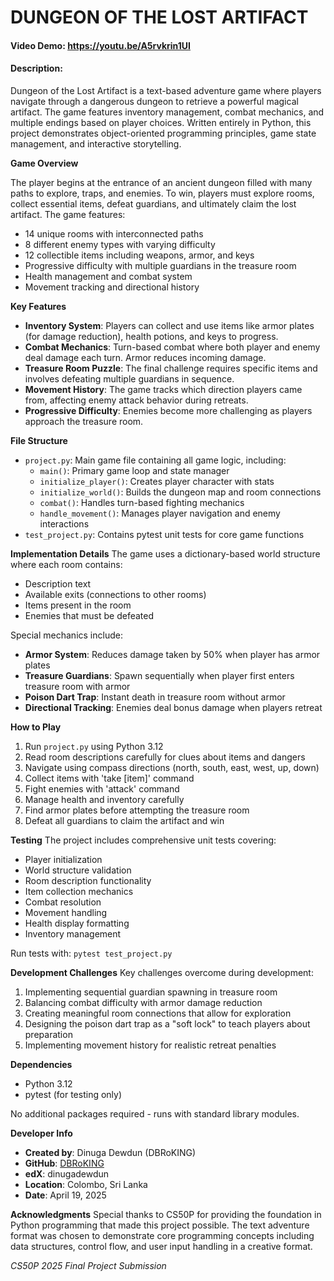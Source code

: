 # DUNGEON OF THE LOST ARTIFACT
#### Video Demo: <https://youtu.be/A5rvkrin1UI>
#### Description:
Dungeon of the Lost Artifact is a text-based adventure game where players navigate through a dangerous dungeon to retrieve a powerful magical artifact. The game features inventory management, combat mechanics, and multiple endings based on player choices. Written entirely in Python, this project demonstrates object-oriented programming principles, game state management, and interactive storytelling.

**Game Overview**

The player begins at the entrance of an ancient dungeon filled with many paths to explore, traps, and enemies. To win, players must explore rooms, collect essential items, defeat guardians, and ultimately claim the lost artifact. The game features:
- 14 unique rooms with interconnected paths
- 8 different enemy types with varying difficulty
- 12 collectible items including weapons, armor, and keys
- Progressive difficulty with multiple guardians in the treasure room
- Health management and combat system
- Movement tracking and directional history

**Key Features**
- **Inventory System**: Players can collect and use items like armor plates (for damage reduction), health potions, and keys to progress.
- **Combat Mechanics**: Turn-based combat where both player and enemy deal damage each turn. Armor reduces incoming damage.
- **Treasure Room Puzzle**: The final challenge requires specific items and involves defeating multiple guardians in sequence.
- **Movement History**: The game tracks which direction players came from, affecting enemy attack behavior during retreats.
- **Progressive Difficulty**: Enemies become more challenging as players approach the treasure room.

**File Structure**
- `project.py`: Main game file containing all game logic, including:
  - `main()`: Primary game loop and state manager
  - `initialize_player()`: Creates player character with stats
  - `initialize_world()`: Builds the dungeon map and room connections
  - `combat()`: Handles turn-based fighting mechanics
  - `handle_movement()`: Manages player navigation and enemy interactions
- `test_project.py`: Contains pytest unit tests for core game functions

**Implementation Details**
The game uses a dictionary-based world structure where each room contains:
- Description text
- Available exits (connections to other rooms)
- Items present in the room
- Enemies that must be defeated

Special mechanics include:
- **Armor System**: Reduces damage taken by 50% when player has armor plates
- **Treasure Guardians**: Spawn sequentially when player first enters treasure room with armor
- **Poison Dart Trap**: Instant death in treasure room without armor
- **Directional Tracking**: Enemies deal bonus damage when players retreat

**How to Play**
1. Run `project.py` using Python 3.12
2. Read room descriptions carefully for clues about items and dangers
3. Navigate using compass directions (north, south, east, west, up, down)
4. Collect items with 'take [item]' command
5. Fight enemies with 'attack' command
6. Manage health and inventory carefully
7. Find armor plates before attempting the treasure room
8. Defeat all guardians to claim the artifact and win

**Testing**
The project includes comprehensive unit tests covering:
- Player initialization
- World structure validation
- Room description functionality
- Item collection mechanics
- Combat resolution
- Movement handling
- Health display formatting
- Inventory management

Run tests with: `pytest test_project.py`

**Development Challenges**
Key challenges overcome during development:
1. Implementing sequential guardian spawning in treasure room
2. Balancing combat difficulty with armor damage reduction
3. Creating meaningful room connections that allow for exploration
4. Designing the poison dart trap as a "soft lock" to teach players about preparation
5. Implementing movement history for realistic retreat penalties

**Dependencies**
- Python 3.12
- pytest (for testing only)

No additional packages required - runs with standard library modules.

**Developer Info**
- **Created by**: Dinuga Dewdun (DBRoKING)
- **GitHub**: [DBRoKING](https://github.com/DBRoKING)
- **edX**: dinugadewdun
- **Location**: Colombo, Sri Lanka
- **Date**: April 19, 2025

**Acknowledgments**
Special thanks to CS50P for providing the foundation in Python programming that made this project possible. The text adventure format was chosen to demonstrate core programming concepts including data structures, control flow, and user input handling in a creative format.

*CS50P 2025 Final Project Submission*
